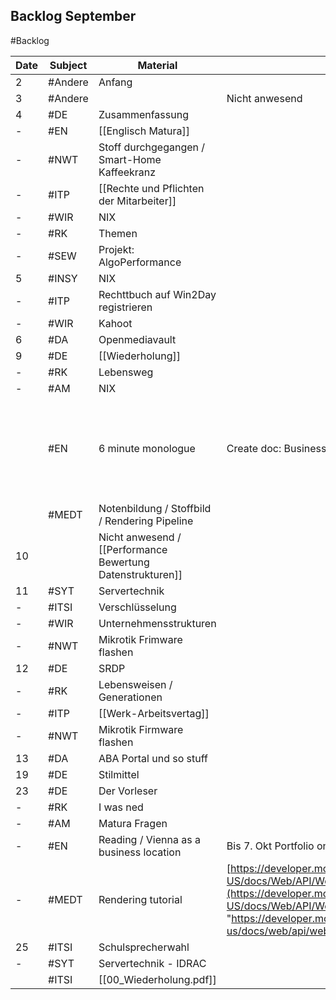 ## Backlog September
#Backlog

| Date | Subject | Material                                                   | Additional info                                                                                                                                                                                                                                                                                   |                                                          |
| ---- | ------- | ---------------------------------------------------------- | ------------------------------------------------------------------------------------------------------------------------------------------------------------------------------------------------------------------------------------------------------------------------------------------------- | -------------------------------------------------------- |
| 2    | #Andere | Anfang                                                     |                                                                                                                                                                                                                                                                                                   |                                                          |
| 3    | #Andere |                                                            | Nicht anwesend                                                                                                                                                                                                                                                                                    |                                                          |
| 4    | #DE     | Zusammenfassung                                            |                                                                                                                                                                                                                                                                                                   |                                                          |
| -    | #EN     | [[Englisch Matura]]                                        |                                                                                                                                                                                                                                                                                                   |                                                          |
| -    | #NWT    | Stoff durchgegangen / Smart-Home Kaffeekranz               |                                                                                                                                                                                                                                                                                                   |                                                          |
| -    | #ITP    | [[Rechte und Pflichten der Mitarbeiter]]                   |                                                                                                                                                                                                                                                                                                   |                                                          |
| -    | #WIR    | NIX                                                        |                                                                                                                                                                                                                                                                                                   |                                                          |
| -    | #RK     | Themen                                                     |                                                                                                                                                                                                                                                                                                   |                                                          |
| -    | #SEW    | Projekt: AlgoPerformance                                   |                                                                                                                                                                                                                                                                                                   |                                                          |
| 5    | #INSY   | NIX                                                        |                                                                                                                                                                                                                                                                                                   |                                                          |
| -    | #ITP    | Rechttbuch auf Win2Day registrieren                        |                                                                                                                                                                                                                                                                                                   |                                                          |
| -    | #WIR    | Kahoot                                                     |                                                                                                                                                                                                                                                                                                   |                                                          |
| 6    | #DA     | Openmediavault                                             |                                                                                                                                                                                                                                                                                                   |                                                          |
| 9    | #DE     | [[Wiederholung]]                                           |                                                                                                                                                                                                                                                                                                   |                                                          |
| -    | #RK     | Lebensweg                                                  |                                                                                                                                                                                                                                                                                                   |                                                          |
| -    | #AM     | NIX                                                        |                                                                                                                                                                                                                                                                                                   |                                                          |
|      | #EN     | 6 minute monologue                                         | Create doc: Business location Austria Text by 16th Sept.                                                                                                                                                                                                                                          | [[Vienna named worlds top city for quality of life.pdf]] |
|      | #MEDT   | Notenbildung / Stoffbild / Rendering Pipeline              |                                                                                                                                                                                                                                                                                                   |                                                          |
| 10   |         | Nicht anwesend / [[Performance Bewertung Datenstrukturen]] |                                                                                                                                                                                                                                                                                                   |                                                          |
| 11   | #SYT    | Servertechnik                                              |                                                                                                                                                                                                                                                                                                   |                                                          |
| -    | #ITSI   | Verschlüsselung                                            |                                                                                                                                                                                                                                                                                                   |                                                          |
| -    | #WIR    | Unternehmensstrukturen                                     |                                                                                                                                                                                                                                                                                                   |                                                          |
| -    | #NWT    | Mikrotik Frimware flashen                                  |                                                                                                                                                                                                                                                                                                   |                                                          |
| 12   | #DE     | SRDP                                                       |                                                                                                                                                                                                                                                                                                   |                                                          |
| -    | #RK     | Lebensweisen / Generationen                                |                                                                                                                                                                                                                                                                                                   |                                                          |
| -    | #ITP    | [[Werk-Arbeitsvertag]]                                     |                                                                                                                                                                                                                                                                                                   |                                                          |
| -    | #NWT    | Mikrotik Firmware flashen                                  |                                                                                                                                                                                                                                                                                                   |                                                          |
| 13   | #DA     | ABA Portal und so stuff                                    |                                                                                                                                                                                                                                                                                                   |                                                          |
| 19   | #DE     | Stilmittel                                                 |                                                                                                                                                                                                                                                                                                   |                                                          |
| 23   | #DE     | Der Vorleser                                               |                                                                                                                                                                                                                                                                                                   |                                                          |
| -    | #RK     | I was ned                                                  |                                                                                                                                                                                                                                                                                                   |                                                          |
| -    | #AM     | Matura Fragen                                              |                                                                                                                                                                                                                                                                                                   |                                                          |
| -    | #EN     | Reading / Vienna as a business location                    | Bis 7. Okt Portfolio on advertising, Text Book 3, U5&6                                                                                                                                                                                                                                            |                                                          |
| -    | #MEDT   | Rendering tutorial                                         | [https://developer.mozilla.org/en-US/docs/Web/API/WebGL_API/Tutorial/Getting_started_with_WebGL](https://developer.mozilla.org/en-US/docs/Web/API/WebGL_API/Tutorial/Getting_started_with_WebGL "https://developer.mozilla.org/en-us/docs/web/api/webgl_api/tutorial/getting_started_with_webgl") |                                                          |
| 25   | #ITSI   | Schulsprecherwahl                                          |                                                                                                                                                                                                                                                                                                   |                                                          |
| -    | #SYT    | Servertechnik - IDRAC                                      |                                                                                                                                                                                                                                                                                                   |                                                          |
|      | #ITSI   | [[00_Wiederholung.pdf]]                                    |                                                                                                                                                                                                                                                                                                   |                                                          |
